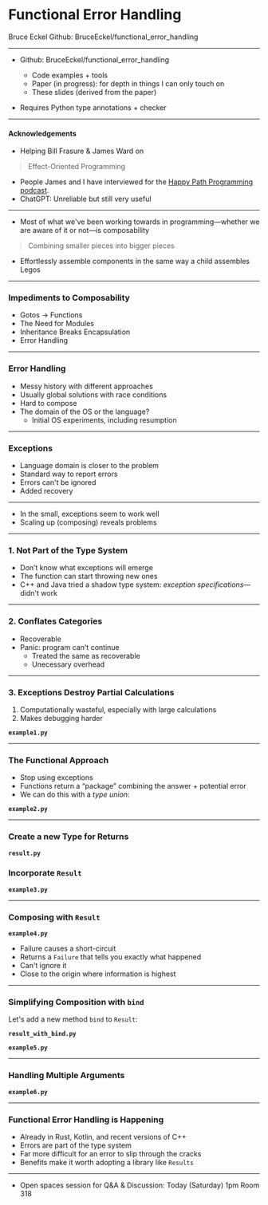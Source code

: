 # Functional Error Handling
Bruce Eckel
Github: BruceEckel/functional_error_handling

---

- Github: BruceEckel/functional_error_handling
    - Code examples + tools
    - Paper (in progress): for depth in things I can only touch on
    - These slides (derived from the paper)

- Requires Python type annotations + checker

---
#### Acknowledgements

- Helping Bill Frasure & James Ward on
> Effect-Oriented Programming
- People James and I have interviewed for the [Happy Path Programming podcast](https://happypathprogramming.com/).
- ChatGPT: Unreliable but still very useful

---

- Most of what we've been working towards in programming—whether we are aware of it or not—is composability

> Combining smaller pieces into bigger pieces

- Effortlessly assemble components in the same way a child assembles Legos

---
### Impediments to Composability
- Gotos -> Functions
- The Need for Modules
- Inheritance Breaks Encapsulation
- Error Handling

---
### Error Handling

- Messy history with different approaches
- Usually global solutions with race conditions
- Hard to compose
- The domain of the OS or the language?
    - Initial OS experiments, including resumption

---
### Exceptions

- Language domain is closer to the problem
- Standard way to report errors
- Errors can't be ignored
- Added recovery

---
- In the small, exceptions seem to work well
- Scaling up (composing) reveals problems

---
### 1. Not Part of the Type System

- Don’t know what exceptions will emerge
- The function can start throwing new ones
- C++ and Java tried a shadow type system: *exception specifications*—didn't work

---
### 2. Conflates Categories

- Recoverable
- Panic: program can't continue
    - Treated the same as recoverable
    - Unecessary overhead

---
### 3. Exceptions Destroy Partial Calculations

1. Computationally wasteful, especially with large calculations
2. Makes debugging harder

**`example1.py`**

---
### The Functional Approach

- Stop using exceptions
- Functions return a “package” combining the answer + potential error
- We can do this with a *type union*:

**`example2.py`**

---
### Create a new Type for Returns

**`result.py`**

### Incorporate `Result`

**`example3.py`**

---
### Composing with `Result`

**`example4.py`**

- Failure causes a short-circuit
- Returns a `Failure` that tells you exactly what happened
- Can't ignore it
- Close to the origin where information is highest

---
### Simplifying Composition with `bind`

Let's add a new method `bind` to `Result`:

**`result_with_bind.py`**

**`example5.py`**

---
### Handling Multiple Arguments

**`example6.py`**

---
### Functional Error Handling is Happening

- Already in Rust, Kotlin, and recent versions of C++
- Errors are part of the type system
- Far more difficult for an error to slip through the cracks
- Benefits make it worth adopting a library like `Results`

---
- Open spaces session for Q&A & Discussion:  Today (Saturday) 1pm Room 318
